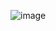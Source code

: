 ![image](https://github.com/xv-carlos-c/xv-carlos-c/assets/106212067/ded5d718-2c72-4788-bcd4-22dc5c53c2b9)



<!---
xv-carlos-c/xv-carlos-c is a ✨ special ✨ repository because its `README.md` (this file) appears on your GitHub profile.
You can click the Preview link to take a look at your changes.
--->
